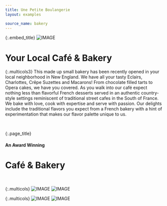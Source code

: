 ```yaml
---
title: Une Petite Boulangerie
layout: examples

source_name: bakery
---
```


{:.embed_title}
![IMAGE](https://images.unsplash.com/photo-1577133165228-72cb973df5ab?ixlib=rb-1.2.1&ixid=eyJhcHBfaWQiOjEyMDd9&auto=format&fit=crop&w=1950&q=80)
# Your Local Café & Bakery

{:.multicols3}
This made up small bakery has been recently opened in your local neighborhood in New England.
We have all your tasty Eclairs, Charlottes, Crêpe Suzettes and Macarons! From chocolate filled tarts to Opera cakes, we have you covered.
As you walk into our café expect nothing less than flavorful French desserts served in an authentic country-style settings reminiscent of traditional street cafes in the South of France.
We bake with love, cook with expertise and serve with passion. Our delights include the traditional flavors you expect from a French bakery with a hint of experimentation that makes our flavor palette unique to us.

&nbsp;
&nbsp;

{:.page_title}
#### An Award Winning
# Café & Bakery

&nbsp;
&nbsp;

{:.multicols}
![IMAGE](https://images.unsplash.com/photo-1495147466023-ac5c588e2e94?ixlib=rb-1.2.1&ixid=eyJhcHBfaWQiOjEyMDd9&auto=format&fit=crop&w=934&q=80)
![IMAGE](https://images.unsplash.com/photo-1547049082-1a12c3bf2366?ixlib=rb-1.2.1&ixid=eyJhcHBfaWQiOjEyMDd9&auto=format&fit=crop&w=934&q=80)

{:.multicols}
![IMAGE](https://images.unsplash.com/photo-1519676867240-f03562e64548?ixlib=rb-1.2.1&ixid=eyJhcHBfaWQiOjEyMDd9&auto=format&fit=crop&w=934&q=80)
![IMAGE](https://images.unsplash.com/photo-1558024920-b41e1887dc32?ixlib=rb-1.2.1&ixid=eyJhcHBfaWQiOjEyMDd9&auto=format&fit=crop&w=934&q=80)
